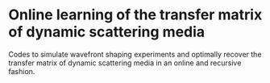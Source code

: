 # Online learning of the transfer matrix of dynamic scattering media
Codes to simulate wavefront shaping experiments and optimally recover the transfer matrix of dynamic scattering media in an online and recursive fashion.
